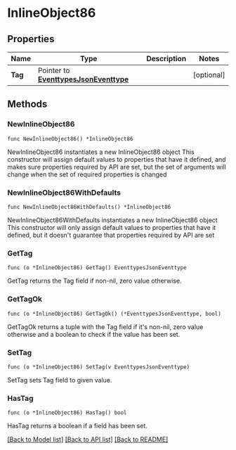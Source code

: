 # InlineObject86

## Properties

Name | Type | Description | Notes
------------ | ------------- | ------------- | -------------
**Tag** | Pointer to [**EventtypesJsonEventtype**](EventtypesJsonEventtype.md) |  | [optional] 

## Methods

### NewInlineObject86

`func NewInlineObject86() *InlineObject86`

NewInlineObject86 instantiates a new InlineObject86 object
This constructor will assign default values to properties that have it defined,
and makes sure properties required by API are set, but the set of arguments
will change when the set of required properties is changed

### NewInlineObject86WithDefaults

`func NewInlineObject86WithDefaults() *InlineObject86`

NewInlineObject86WithDefaults instantiates a new InlineObject86 object
This constructor will only assign default values to properties that have it defined,
but it doesn't guarantee that properties required by API are set

### GetTag

`func (o *InlineObject86) GetTag() EventtypesJsonEventtype`

GetTag returns the Tag field if non-nil, zero value otherwise.

### GetTagOk

`func (o *InlineObject86) GetTagOk() (*EventtypesJsonEventtype, bool)`

GetTagOk returns a tuple with the Tag field if it's non-nil, zero value otherwise
and a boolean to check if the value has been set.

### SetTag

`func (o *InlineObject86) SetTag(v EventtypesJsonEventtype)`

SetTag sets Tag field to given value.

### HasTag

`func (o *InlineObject86) HasTag() bool`

HasTag returns a boolean if a field has been set.


[[Back to Model list]](../README.md#documentation-for-models) [[Back to API list]](../README.md#documentation-for-api-endpoints) [[Back to README]](../README.md)


